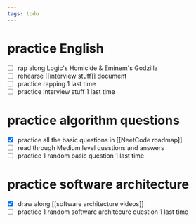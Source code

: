 ```yaml
---
tags: todo
---
```

# practice English
- [ ] rap along Logic's Homicide & Eminem's Godzilla
- [ ] rehearse [[interview stuff]] document
- [ ] practice rapping 1 last time
- [ ] practice interview stuff 1 last time

# practice algorithm questions
- [x] practice all the basic questions in [[NeetCode roadmap]]
- [ ] read through Medium level questions and answers
- [ ] practice 1 random basic question 1 last time

# practice software architecture
- [x] draw along [[software architecture videos]]
- [ ] practice 1 random software architecure question 1 last time 